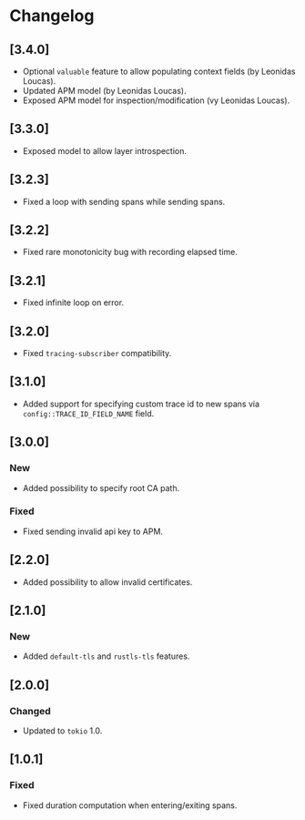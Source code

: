 # Changelog

## [3.4.0]

- Optional `valuable` feature to allow populating context fields (by Leonidas
  Loucas).
- Updated APM model (by Leonidas Loucas).
- Exposed APM model for inspection/modification (vy Leonidas Loucas).

## [3.3.0]

- Exposed model to allow layer introspection.

## [3.2.3]

- Fixed a loop with sending spans while sending spans.

## [3.2.2]

- Fixed rare monotonicity bug with recording elapsed time.

## [3.2.1]

- Fixed infinite loop on error.

## [3.2.0]

- Fixed `tracing-subscriber` compatibility.

## [3.1.0]

- Added support for specifying custom trace id to new spans
  via `config::TRACE_ID_FIELD_NAME` field.

## [3.0.0]

### New

- Added possibility to specify root CA path.

### Fixed

- Fixed sending invalid api key to APM.

## [2.2.0]

- Added possibility to allow invalid certificates.

## [2.1.0]

### New

- Added `default-tls` and `rustls-tls` features.

## [2.0.0]

### Changed

- Updated to `tokio` 1.0.

## [1.0.1]

### Fixed

- Fixed duration computation when entering/exiting spans.

